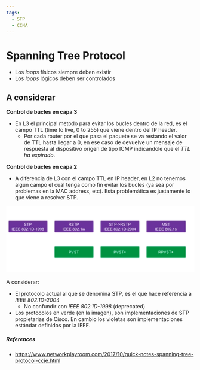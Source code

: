 ```yaml
---
tags:
  - STP
  - CCNA
---
```


# Spanning Tree Protocol

- Los _loops_ físicos siempre deben existir
- Los _loops_ lógicos deben ser controlados

## A considerar 

**Control de bucles en capa 3**
- En L3 el principal metodo para evitar los bucles dentro de la red, es el campo TTL (time to live, 0 to 255) que viene dentro del IP header. 
	- Por cada router por el que pasa el paquete se va restando el valor de TTL hasta llegar a 0, en ese caso de devuelve un mensaje de respuesta al dispositivo origen de tipo ICMP indicandole que el _TTL ha expirado_. 

**Control de bucles en capa 2**
- A diferencia de L3 con el campo TTL en IP header, en L2 no tenemos algun campo el cual tenga como fin evitar los bucles (ya sea por problemas en la MAC address, etc). Esta problemática es justamente lo que viene a resolver STP.

![](_anexos_/Screenshot%20from%202024-01-02%2005-54-16.png)

A considerar:
- El protocolo actual al que se denomina STP, es el que hace referencia a _IEEE 802.1D-2004_
	- No confundir con _IEEE 802.1D-1998_ (deprecated)
- Los protocolos en verde (en la imagen), son implementaciones de STP propietarias de Cisco. En cambio los violetas son implementaciones estándar definidos por la IEEE.

##### References
- https://www.networkplayroom.com/2017/10/quick-notes-spanning-tree-protocol-ccie.html